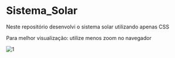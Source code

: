 # Sistema_Solar
Neste repositório desenvolvi o sistema solar utilizando apenas CSS

Para melhor visualização: utilize menos zoom no navegador


![1](https://github.com/gustavocarvalho-ra/Sistema_Solar.V1/assets/137126878/67680b49-fb65-413b-9d51-288fcffc9f5e)
